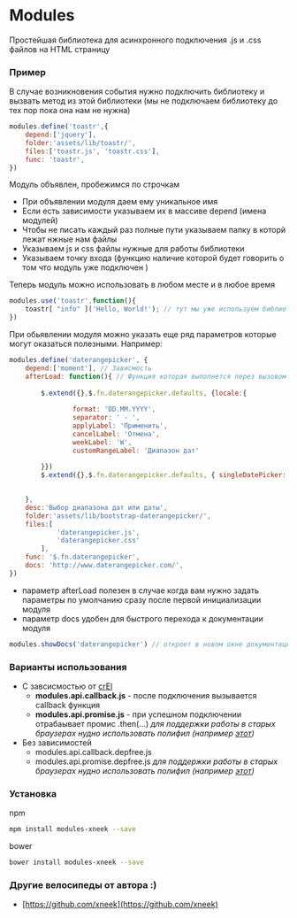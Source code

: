 # Modules

Простейшая библиотека для асинхронного подключения .js и .css файлов на HTML страницу
### Пример
В случае возникновения события нужно подключить библиотеку и вызвать метод из этой библиотеки (мы не подключаем библиотеку до тех пор пока она нам не нужна)

```javascript
modules.define('toastr',{
	depend:['jquery'],
	folder:'assets/lib/toastr/',
	files:['toastr.js', 'toastr.css'],
	func: 'toastr',
})
```
Модуль объявлен, пробежимся по строчкам
* При объявлении модуля даем ему уникальное имя
* Если есть зависимости указываем их в массиве depend (имена модулей)
* Чтобы не писать каждый раз полные пути указываем папку в которй лежат нжные нам файлы
* Указываем js и css файлы нужные для работы библиотеки
* Указываем точку входа (функцию наличие которой будет говорить о том что модуль уже подключен
)

Теперь модуль можно использовать в любом месте и в любое время
```javascript
modules.use('toastr',function(){
	toastr[ "info" ]('Hello, World!'); // тут мы уже используем библиотку toastr
})
```

При обьявлении модуля можно указать еще ряд параметров которые могут оказаться полезными. Например:
```javascript
modules.define('daterangepicker', {
	depend:['moment'], // Зависмость 
	afterLoad: function(){ // Функция которая выполнется перез вызовом callback
		
		$.extend({},$.fn.daterangepicker.defaults, {locale:{
		
	            format: 'DD.MM.YYYY',
	            separator: ' - ',
	            applyLabel: 'Применить',
	            cancelLabel: 'Отмена',
	            weekLabel: 'W',
	            customRangeLabel: 'Диапазон дат'
	        
		}})
		$.extend({},$.fn.daterangepicker.defaults, { singleDatePicker: true, showDropdowns: true})

		
	},
	desc:'Выбор диапазона дат или даты',
	folder:'assets/lib/bootstrap-daterangepicker/',
	files:[
			'daterangepicker.js',
			'daterangepicker.css'
		],
	func: '$.fn.daterangepicker',
	docs: 'http://www.daterangepicker.com/', 
})
```
* параметр afterLoad полезен в случае когда вам нужно задать параметры по умолчанию сразу после первой инициализации модуля
* параметр docs удобен для быстрого перехода к документации модуля 
```javascript
modules.showDocs('daterangepicker') // откроет в новом окне документацию по модулю daterangepicker
```

### Варианты использования
* С завсисмостью от [crEl](https://github.com/xneek/crEl) 
	* __modules.api.callback.js__ - после подключения вызывается callback функция
	* __modules.api.promise.js__ -  при успешном подключении отрабаывает промис .then(...) _для поддержки работы в старых браузерах нудно использовать полифил (например [этот](https://github.com/taylorhakes/promise-polyfill))_
* Без зависимостей
	* modules.api.callback.depfree.js
	* modules.api.promise.depfree.js _для поддержки работы в старых браузерах нудно использовать полифил (например [этот](https://github.com/taylorhakes/promise-polyfill))_
	

### Установка
npm
```bash
mpm install modules-xneek --save
```
bower
```bash
bower install modules-xneek --save
```
### Другие велосипеды от автора :)
* [https://github.com/xneek](https://github.com/xneek)

